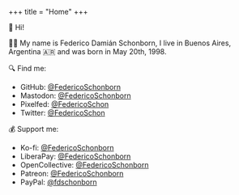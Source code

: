 +++
title = "Home"
+++

<!-- markdownlint-disable MD041 -->

👋 Hi!

🙋‍♂️ My name is Federico Damián Schonborn, I live in Buenos Aires, Argentina 🇦🇷 and was born in May 20th, 1998.

🔍 Find me:

- GitHub: [@FedericoSchonborn](https://github.com/FedericoSchonborn)
- Mastodon: [@FedericoSchonborn](https://mastodon.social/@FedericoSchonborn)
- Pixelfed: [@FedericoSchon](https://pixelfed.social/i/web/profile/452313118060737153)
- Twitter: [@FedericoSchon](https://twitter.com/FedericoSchon)

💰 Support me:

- Ko-fi: [@FedericoSchonborn](https://ko-fi.com/FedericoSchonborn)
- LiberaPay: [@FedericoSchonborn](https://liberapay.com/FedericoSchonborn)
- OpenCollective: [@FedericoSchonborn](https://opencollective.com/FedericoSchonborn)
- Patreon: [@FedericoSchonborn](https://patreon.com/FedericoSchonborn)
- PayPal: [@fdschonborn](https://paypal.me/fdschonborn)
